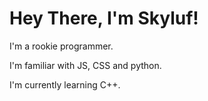 # Hey There, I'm Skyluf!

I'm a rookie programmer. 

I'm familiar with JS, CSS and python. 

I'm currently learning C++.



